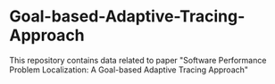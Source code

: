 # Goal-based-Adaptive-Tracing-Approach
This repository contains data related to paper "Software Performance Problem Localization: A Goal-based Adaptive Tracing Approach"
